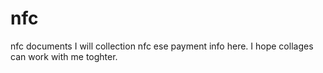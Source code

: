 # nfc
nfc documents
I will collection nfc ese payment info here.
I hope collages can work with me toghter.
